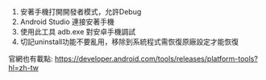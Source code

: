 1. 安著手機打開開發者模式，允許Debug
2. Android Studio 連接安著手機
3. 使用此工具 adb.exe 對安卓手機調試
4. 切記uninstall功能不要亂用，移除到系統程式需恢復原廠設定才能恢復

官網也有載點: https://developer.android.com/tools/releases/platform-tools?hl=zh-tw
